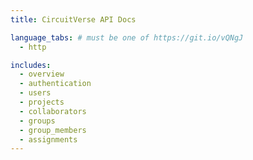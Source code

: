 ```yaml
---
title: CircuitVerse API Docs

language_tabs: # must be one of https://git.io/vQNgJ
  - http

includes:
  - overview
  - authentication
  - users
  - projects
  - collaborators
  - groups
  - group_members
  - assignments
---
```


